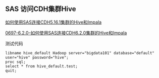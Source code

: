 ## SAS 访问CDH集群Hive

[如何使用SAS连接CDH5.16.1集群的Hive和Impala](https://blog.csdn.net/Hadoop_SC/article/details/100532394])


[0697-6.2.0-如何使用SAS连接CDH6.2.0集群的Hive和Impala](https://blog.csdn.net/Hadoop_SC/article/details/100638118)


测试代码
```
libname hive_default Hadoop server="bigdata101" database="default" user="hive" password="hive";
proc sql;
select * from hive_default.test;
quit;
```

